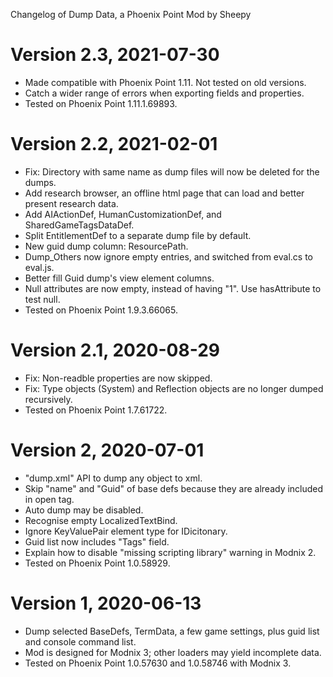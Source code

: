 Changelog of Dump Data, a Phoenix Point Mod by Sheepy

# Version 2.3, 2021-07-30

* Made compatible with Phoenix Point 1.11.  Not tested on old versions.
* Catch a wider range of errors when exporting fields and properties.
* Tested on Phoenix Point 1.11.1.69893.

# Version 2.2, 2021-02-01

* Fix: Directory with same name as dump files will now be deleted for the dumps.
* Add research browser, an offline html page that can load and better present research data.
* Add AIActionDef, HumanCustomizationDef, and SharedGameTagsDataDef.
* Split EntitlementDef to a separate dump file by default.
* New guid dump column: ResourcePath.
* Dump_Others now ignore empty entries, and switched from eval.cs to eval.js.
* Better fill Guid dump's view element columns.
* Null attributes are now empty, instead of having "1".  Use hasAttribute to test null.
* Tested on Phoenix Point 1.9.3.66065.

# Version 2.1, 2020-08-29

* Fix: Non-readble properties are now skipped.
* Fix: Type objects (System) and Reflection objects are no longer dumped recursively.
* Tested on Phoenix Point 1.7.61722.

# Version 2, 2020-07-01

* "dump.xml" API to dump any object to xml.
* Skip "name" and "Guid" of base defs because they are already included in open tag.
* Auto dump may be disabled.
* Recognise empty LocalizedTextBind.
* Ignore KeyValuePair element type for IDicitonary.
* Guid list now includes "Tags" field.
* Explain how to disable "missing scripting library" warning in Modnix 2.
* Tested on Phoenix Point 1.0.58929.

# Version 1, 2020-06-13

* Dump selected BaseDefs, TermData, a few game settings, plus guid list and console command list.
* Mod is designed for Modnix 3; other loaders may yield incomplete data.
* Tested on Phoenix Point 1.0.57630 and 1.0.58746 with Modnix 3.

